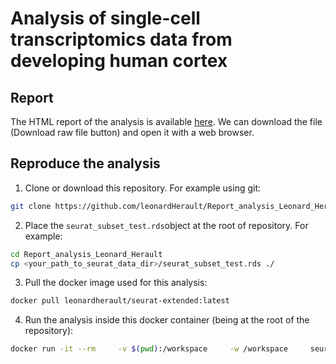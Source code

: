 # Analysis of single-cell transcriptomics data from developing human cortex

## Report

The HTML report of the analysis is available [here](./Report_analysis_Leonard_Herault.html). We can download the file (Download raw file button) and open it with a web browser.

## Reproduce the analysis

1.  Clone or download this repository. For example using git:

``` bash
git clone https://github.com/leonardHerault/Report_analysis_Leonard_Herault.git
```

2.  Place the `seurat_subset_test.rds`object at the root of repository. For example:

``` bash
cd Report_analysis_Leonard_Herault
cp <your_path_to_seurat_data_dir>/seurat_subset_test.rds ./
```

3.  Pull the docker image used for this analysis:

``` bash
docker pull leonardherault/seurat-extended:latest
```

4.   Run the analysis inside this docker container (being at the root of the repository):

``` bash
docker run -it --rm     -v $(pwd):/workspace     -w /workspace     seurat-extended     Rscript -e 'rmarkdown::render("Report_analysis_Leonard_Herault.Rmd")'
```
